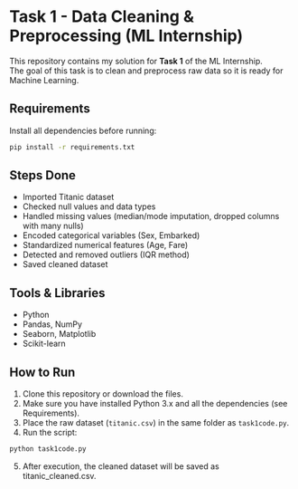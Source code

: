 # Task 1 - Data Cleaning & Preprocessing (ML Internship)

This repository contains my solution for **Task 1** of the ML Internship.  
The goal of this task is to clean and preprocess raw data so it is ready for Machine Learning.

## Requirements
Install all dependencies before running:

```bash
pip install -r requirements.txt
```

## Steps Done
- Imported Titanic dataset
- Checked null values and data types
- Handled missing values (median/mode imputation, dropped columns with many nulls)
- Encoded categorical variables (Sex, Embarked)
- Standardized numerical features (Age, Fare)
- Detected and removed outliers (IQR method)
- Saved cleaned dataset

## Tools & Libraries
- Python  
- Pandas, NumPy  
- Seaborn, Matplotlib  
- Scikit-learn  

## How to Run
1. Clone this repository or download the files.
2. Make sure you have installed Python 3.x and all the dependencies (see Requirements).
3. Place the raw dataset (`titanic.csv`) in the same folder as `task1code.py`.
4. Run the script:

```bash
python task1code.py
```
5. After execution, the cleaned dataset will be saved as titanic_cleaned.csv.


